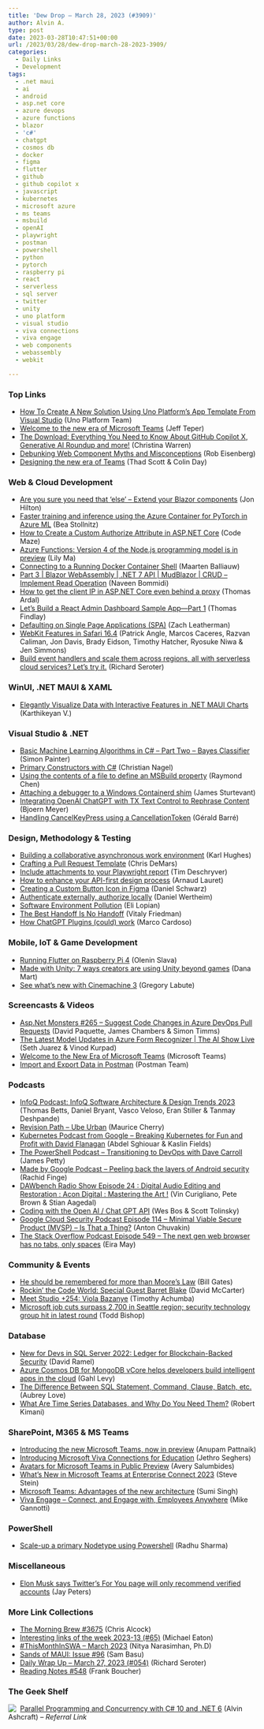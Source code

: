 ```yaml
---
title: 'Dew Drop – March 28, 2023 (#3909)'
author: Alvin A.
type: post
date: 2023-03-28T10:47:51+00:00
url: /2023/03/28/dew-drop-march-28-2023-3909/
categories:
  - Daily Links
  - Development
tags:
  - .net maui
  - ai
  - android
  - asp.net core
  - azure devops
  - azure functions
  - blazor
  - 'c#'
  - chatgpt
  - cosmos db
  - docker
  - figma
  - flutter
  - github
  - github copilot x
  - javascript
  - kubernetes
  - microsoft azure
  - ms teams
  - msbuild
  - openAI
  - playwright
  - postman
  - powershell
  - python
  - pytorch
  - raspberry pi
  - react
  - serverless
  - sql server
  - twitter
  - unity
  - uno platform
  - visual studio
  - viva connections
  - viva engage
  - web components
  - webassembly
  - webkit

---
```

### <a name="top"></a>Top Links

  * <a href="https://platform.uno/blog/the-new-uno-platform-solution-template-wizard/" target="_blank" rel="noopener">How To Create A New Solution Using Uno Platform’s App Template From Visual Studio</a> (Uno Platform Team)
  * <a href="https://www.microsoft.com/en-us/microsoft-365/blog/2023/03/27/welcome-to-the-new-era-of-microsoft-teams/" target="_blank" rel="noopener">Welcome to the new era of Microsoft Teams</a> (Jeff Teper)
  * <a href="http://www.youtube.com/watch?v=wNwa4GKryXI" target="_blank" rel="noopener">The Download: Everything You Need to Know About GitHub Copilot X, Generative AI Roundup and more!</a> (Christina Warren)
  * <a href="https://eisenbergeffect.medium.com/debunking-web-component-myths-and-misconceptions-ea9bb13daf61" target="_blank" rel="noopener">Debunking Web Component Myths and Misconceptions</a> (Rob Eisenberg)
  * <a href="https://medium.com/microsoft-design/designing-the-new-era-of-teams-523d772add4?source=rss----71c99841f1ad---4" target="_blank" rel="noopener">Designing the new era of Teams</a> (Thad Scott & Colin Day)



### <a name="web"></a>Web & Cloud Development

  * <a href="https://jonhilton.net/blazor-components/" target="_blank" rel="noopener">Are you sure you need that &#8216;else&#8217; &#8211; Extend your Blazor components</a> (Jon Hilton)
  * <a href="https://bea.stollnitz.com/blog/pytorch-acpt/" target="_blank" rel="noopener">Faster training and inference using the Azure Container for PyTorch in Azure ML</a> (Bea Stollnitz)
  * <a href="https://code-maze.com/custom-authorize-attribute-aspnetcore/" target="_blank" rel="noopener">How to Create a Custom Authorize Attribute in ASP.NET Core</a> (Code Maze)
  * <a href="https://techcommunity.microsoft.com/t5/apps-on-azure-blog/azure-functions-version-4-of-the-node-js-programming-model-is-in/ba-p/3773541" target="_blank" rel="noopener">Azure Functions: Version 4 of the Node.js programming model is in preview</a> (Lily Ma)
  * <a href="https://blog.jetbrains.com/dotnet/2023/03/27/connecting-to-a-running-docker-container-shell/" target="_blank" rel="noopener">Connecting to a Running Docker Container Shell</a> (Maarten Balliauw)
  * <a href="https://www.learmoreseekmore.com/2023/03/part3-blazor-webassembly-dotnet7-api-mudblazor-curd-implement-read-operation.html" target="_blank" rel="noopener">Part 3 | Blazor WebAssembly | .NET 7 API | MudBlazor | CRUD &#8211; Implement Read Operation</a> (Naveen Bommidi)
  * <a href="https://blog.elmah.io/how-to-get-the-client-ip-in-asp-net-core-even-behind-a-proxy/" target="_blank" rel="noopener">How to get the client IP in ASP.NET Core even behind a proxy</a> (Thomas Ardal)
  * <a href="https://www.telerik.com/blogs/lets-build-react-admin-dashboard-sample-app-part-1" target="_blank" rel="noopener">Let’s Build a React Admin Dashboard Sample App—Part 1</a> (Thomas Findlay)
  * <a href="https://www.zachleat.com/web/single-page-applications/" target="_blank" rel="noopener">Defaulting on Single Page Applications (SPA)</a> (Zach Leatherman)
  * <a href="https://webkit.org/blog/13966/webkit-features-in-safari-16-4/" target="_blank" rel="noopener">WebKit Features in Safari 16.4</a> (Patrick Angle, Marcos Caceres, Razvan Caliman, Jon Davis, Brady Eidson, Timothy Hatcher, Ryosuke Niwa & Jen Simmons)
  * <a href="https://seroter.com/2023/03/27/build-event-handlers-and-scale-them-across-regions-all-with-serverless-cloud-services-lets-try-it/" target="_blank" rel="noopener">Build event handlers and scale them across regions, all with serverless cloud services? Let’s try it.</a> (Richard Seroter)



### <a name="silverlight"></a>WinUI, .NET MAUI & XAML

  * <a href="https://www.syncfusion.com/blogs/post/elegantly-visualize-data-with-interactive-features-in-net-maui-charts.aspx?utm_source=alvinashcraft&utm_medium=email&utm_campaign=alvinashcraft_blog_edmmar23" target="_blank" rel="noopener">Elegantly Visualize Data with Interactive Features in .NET MAUI Charts</a> (Karthikeyan V.)



### <a name="dotnet"></a>Visual Studio & .NET

  * <a href="https://www.thecodepainter.co.uk/blog/20230322/machinelearning-02-bayesclassifier" target="_blank" rel="noopener">Basic Machine Learning Algorithms in C# &#8211; Part Two &#8211; Bayes Classifier</a> (Simon Painter)
  * <a href="https://csharp.christiannagel.com/2023/03/28/primaryctors/" target="_blank" rel="noopener">Primary Constructors with C#</a> (Christian Nagel)
  * <a href="https://devblogs.microsoft.com/oldnewthing/20230327-00/?p=107974" target="_blank" rel="noopener">Using the contents of a file to define an MSBuild property</a> (Raymond Chen)
  * <a href="https://www.jamessturtevant.com/posts/attaching-a-debugger-to-windows-containerd-shim/" target="_blank" rel="noopener">Attaching a debugger to a Windows Containerd shim</a> (James Sturtevant)
  * <a href="https://www.textcontrol.com/blog/2023/03/27/integrating-open-ai-chatgpt-with-tx-text-control-to-rephrase-content/" target="_blank" rel="noopener">Integrating OpenAI ChatGPT with TX Text Control to Rephrase Content</a> (Bjoern Meyer)
  * <a href="https://www.meziantou.net/handling-cancelkeypress-using-a-cancellationtoken.htm?utm_medium=social&utm_source=syndication" target="_blank" rel="noopener">Handling CancelKeyPress using a CancellationToken</a> (Gérald Barré)



### <a name="design"></a>Design, Methodology & Testing

  * <a href="https://stackoverflow.blog/2023/03/27/building-a-collaborative-asynchronous-work-environment/" target="_blank" rel="noopener">Building a collaborative asynchronous work environment</a> (Karl Hughes)
  * <a href="https://www.split.io/blog/crafting-a-pull-request-template/" target="_blank" rel="noopener">Crafting a Pull Request Template</a> (Chris DeMars)
  * <a href="https://timdeschryver.dev/blog/include-attachments-to-your-playwright-report" target="_blank" rel="noopener">Include attachments to your Playwright report</a> (Tim Deschryver)
  * <a href="https://blog.postman.com/how-to-enhance-your-api-first-design-process/" target="_blank" rel="noopener">How to enhance your API-first design process</a> (Arnaud Lauret)
  * <a href="https://www.sitepoint.com/figma-create-custom-button-icon/?utm_source=rss" target="_blank" rel="noopener">Creating a Custom Button Icon in Figma</a> (Daniel Schwarz)
  * <a href="https://danielwertheim.se/authenticate-externally-authorize-locally/" target="_blank" rel="noopener">Authenticate externally, authorize locally</a> (Daniel Wertheim)
  * <a href="https://www.typemock.com/software-environment-pollution/" target="_blank" rel="noopener">Software Environment Pollution</a> (Eli Lopian)
  * <a href="https://smashingmagazine.com/2023/03/best-handoff-is-no-handoff/" target="_blank" rel="noopener">The Best Handoff Is No Handoff</a> (Vitaly Friedman)
  * <a href="https://techcommunity.microsoft.com/t5/fasttrack-for-azure/how-chatgpt-plugins-could-work/ba-p/3761483" target="_blank" rel="noopener">How ChatGPT Plugins (could) work</a> (Marco Cardoso)



### <a name="mobile"></a>Mobile, IoT & Game Development

  * <a href="https://medium.com/flutter-community/running-flutter-on-raspberry-pi-4-ae8d22b30d00?source=rss----86fb29d7cc6a---4" target="_blank" rel="noopener">Running Flutter on Raspberry Pi 4</a> (Olenin Slava)
  * <a href="https://blog.unity.com/industry/7-ways-creators-are-using-unity-beyond-games" target="_blank" rel="noopener">Made with Unity: 7 ways creators are using Unity beyond games</a> (Dana Mart)
  * <a href="https://blog.unity.com/engine-platform/see-whats-new-with-cinemachine-3" target="_blank" rel="noopener">See what’s new with Cinemachine 3</a> (Gregory Labute)



### <a name="videos"></a>Screencasts & Videos

  * <a href="http://www.youtube.com/watch?v=O60fqFShj5s" target="_blank" rel="noopener">Asp.Net Monsters #265 &#8211; Suggest Code Changes in Azure DevOps Pull Requests</a> (David Paquette, James Chambers & Simon Timms)
  * <a href="http://www.youtube.com/watch?v=2rJTMN2NxuY" target="_blank" rel="noopener">The Latest Model Updates in Azure Form Recognizer | The AI Show Live</a> (Seth Juarez & Vinod Kurpad)
  * <a href="http://www.youtube.com/watch?v=1BLiwgyLH0A" target="_blank" rel="noopener">Welcome to the New Era of Microsoft Teams</a> (Microsoft Teams)
  * <a href="http://www.youtube.com/watch?v=KdaiVdNMgL4" target="_blank" rel="noopener">Import and Export Data in Postman</a> (Postman Team)



### <a name="podcasts"></a>Podcasts

  * <a href="https://www.infoq.com/podcasts/architecture-trends-report-2023/" target="_blank" rel="noopener">InfoQ Podcast: InfoQ Software Architecture & Design Trends 2023</a> (Thomas Betts, Daniel Bryant, Vasco Veloso, Eran Stiller & Tanmay Deshpande)
  * <a href="https://revisionpath.com/ube-urban" target="_blank" rel="noopener">Revision Path &#8211; Ube Urban</a> (Maurice Cherry)
  * <a href="http://sites.libsyn.com/419861/breaking-kubernetes-for-fun-and-profit-with-david-flanagan" target="_blank" rel="noopener">Kubernetes Podcast from Google &#8211; Breaking Kubernetes for Fun and Profit with David Flanagan</a> (Abdel Sghiouar & Kaslin Fields)
  * <a href="https://powershell.org/2023/03/the-powershell-podcast-transitioning-to-devops-with-dave-carroll/" target="_blank" rel="noopener">The PowerShell Podcast &#8211; Transitioning to DevOps with Dave Carroll</a> (James Petty)
  * <a href="https://blog.google/products/pixel/made-by-google-podcast-season-2/" target="_blank" rel="noopener">Made by Google Podcast &#8211; Peeling back the layers of Android security</a> (Rachid Finge)
  * <a href="https://dawbench.libsyn.com/episode-24-digital-audio-editing-and-restoration-acon-digital-mastering-the-art" target="_blank" rel="noopener">DAWbench Radio Show Episode 24 : Digital Audio Editing and Restoration : Acon Digital : Mastering the Art !</a> (Vin Curigliano, Pete Brown & Stian Aagedal)
  * <a href="http://sites.libsyn.com/100962/coding-with-the-open-ai-chat-gpt-api" target="_blank" rel="noopener">Coding with the Open AI / Chat GPT API</a> (Wes Bos & Scott Tolinsky)
  * <a href="https://cloudsecuritypodcast.libsyn.com/ep114-minimal-viable-secure-product-mvsp-is-that-a-thing" target="_blank" rel="noopener">Google Cloud Security Podcast Episode 114 &#8211; Minimal Viable Secure Product (MVSP) &#8211; Is That a Thing?</a> (Anton Chuvakin)
  * <a href="https://stackoverflow.blog/2023/03/28/the-next-gen-web-browser-has-no-tabs-only-spaces-ep-549/" target="_blank" rel="noopener">The Stack Overflow Podcast Episode 549 &#8211; The next gen web browser has no tabs, only spaces</a> (Eira May)



### <a name="events"></a>Community & Events

  * <a href="https://www.gatesnotes.com/Remembering-Gordon-Moore" target="_blank" rel="noopener">He should be remembered for more than Moore’s Law</a> (Bill Gates)
  * <a href="https://dotnettips.wordpress.com/2023/03/27/rockin-the-code-world-special-guest-barret-blake/" target="_blank" rel="noopener">Rockin’ the Code World: Special Guest Barret Blake</a> (David McCarter)
  * <a href="https://medium.com/microsoft-design/meet-studio-254-viola-bazanye-b44d529c359b?source=rss----71c99841f1ad---4" target="_blank" rel="noopener">Meet Studio +254: Viola Bazanye</a> (Timothy Achumba)
  * <a href="https://www.geekwire.com/2023/microsoft-job-cuts-surpass-2700-in-seattle-region-security-technology-group-hit-in-latest-round/" target="_blank" rel="noopener">Microsoft job cuts surpass 2,700 in Seattle region; security technology group hit in latest round</a> (Todd Bishop)



### <a name="sql"></a>Database

  * <a href="https://visualstudiomagazine.com/articles/2023/03/27/new-sql-server-2022.aspx" target="_blank" rel="noopener">New for Devs in SQL Server 2022: Ledger for Blockchain-Backed Security</a> (David Ramel)
  * <a href="https://devblogs.microsoft.com/cosmosdb/azure-cosmos-db-for-mongodb-vcore-helps-developers-build-intelligent-apps-in-the-cloud/" target="_blank" rel="noopener">Azure Cosmos DB for MongoDB vCore helps developers build intelligent apps in the cloud</a> (Gahl Levy)
  * <a href="https://www.mssqltips.com/sqlservertip/7575/sql-clause-statement-command-expression-batch-definition/" target="_blank" rel="noopener">The Difference Between SQL Statement, Command, Clause, Batch, etc.</a> (Aubrey Love)
  * <a href="https://thenewstack.io/what-are-time-series-databases-and-why-do-you-need-them/" target="_blank" rel="noopener">What Are Time Series Databases, and Why Do You Need Them?</a> (Robert Kimani)



### <a name="sp"></a>SharePoint, M365 & MS Teams

  * <a href="https://techcommunity.microsoft.com/t5/microsoft-teams-blog/introducing-the-new-microsoft-teams-now-in-preview/ba-p/3774406" target="_blank" rel="noopener">Introducing the new Microsoft Teams, now in preview</a> (Anupam Pattnaik)
  * <a href="https://techcommunity.microsoft.com/t5/education-blog/introducing-microsoft-viva-connections-for-education/ba-p/3774464" target="_blank" rel="noopener">Introducing Microsoft Viva Connections for Education</a> (Jethro Seghers)
  * <a href="https://techcommunity.microsoft.com/t5/microsoft-teams-blog/avatars-for-microsoft-teams-in-public-preview/ba-p/3774421" target="_blank" rel="noopener">Avatars for Microsoft Teams in Public Preview</a> (Avery Salumbides)
  * <a href="https://techcommunity.microsoft.com/t5/microsoft-teams-blog/what-s-new-in-microsoft-teams-at-enterprise-connect-2023/ba-p/3774374" target="_blank" rel="noopener">What’s New in Microsoft Teams at Enterprise Connect 2023</a> (Steve Stein)
  * <a href="https://techcommunity.microsoft.com/t5/microsoft-teams-blog/microsoft-teams-advantages-of-the-new-architecture/ba-p/3775704" target="_blank" rel="noopener">Microsoft Teams: Advantages of the new architecture</a> (Sumi Singh)
  * <a href="https://techcommunity.microsoft.com/t5/healthcare-and-life-sciences/viva-engage-connect-and-engage-with-employees-anywhere/ba-p/3778156" target="_blank" rel="noopener">Viva Engage – Connect, and Engage with, Employees Anywhere</a> (Mike Gannotti)



### <a name="ps"></a>PowerShell

  * <a href="https://techcommunity.microsoft.com/t5/azure-paas-blog/scale-up-a-primary-nodetype-using-powershell/ba-p/3778583" target="_blank" rel="noopener">Scale-up a primary Nodetype using Powershell</a> (Radhu Sharma)



### <a name="misc"></a>Miscellaneous

  * <a href="https://www.theverge.com/2023/3/27/23659351/elon-musk-twitter-for-you-verified-accounts-polls" target="_blank" rel="noopener">Elon Musk says Twitter’s For You page will only recommend verified accounts</a> (Jay Peters)



### <a name="links"></a>More Link Collections

  * <a href="https://blog.cwa.me.uk/2023/03/28/the-morning-brew-3675/" target="_blank" rel="noopener">The Morning Brew #3675</a> (Chris Alcock)
  * <a href="https://samestuffdifferentday.net/2023/03/27/Interesting-links-of-the-week-2023-13/" target="_blank" rel="noopener">Interesting links of the week 2023-13 (#65)</a> (Michael Eaton)
  * <a href="https://dev.to/azure/thismonthinswa-march-2023-gnm" target="_blank" rel="noopener">#ThisMonthInSWA &#8211; March 2023</a> (Nitya Narasimhan, Ph.D)
  * <a href="https://www.telerik.com/blogs/sands-maui-issue-96" target="_blank" rel="noopener">Sands of MAUI: Issue #96</a> (Sam Basu)
  * <a href="https://seroter.com/2023/03/27/daily-wrap-up-march-27-2023-054/" target="_blank" rel="noopener">Daily Wrap Up – March 27, 2023 (#054)</a> (Richard Seroter)
  * <a href="https://www.frankysnotes.com/2023/03/reading-notes-548.html" target="_blank" rel="noopener">Reading Notes #548</a> (Frank Boucher)



### <a name="shelf"></a>The Geek Shelf

<a href="https://www.amazon.com/dp/1803243678/?tag=amavin-20" target="_blank" rel="noopener"><img decoding="async" align="left" style="margin: 0px 4px 0px 0px; border: 0px currentcolor; border-image: none; float: left; display: inline; background-image: none;" src="https://m.media-amazon.com/images/I/51JILwx8jkL._SS135_.jpg" border="0" /></a>&nbsp;<a href="https://www.amazon.com/dp/1803243678/?tag=amavin-20" target="_blank" rel="noopener">Parallel Programming and Concurrency with C# 10 and .NET 6</a> (Alvin Ashcraft) _&#8211; Referral Link_